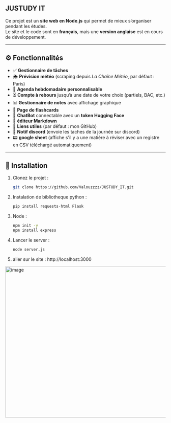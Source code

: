## JUSTUDY IT 

Ce projet est un **site web en Node.js** qui permet de mieux s’organiser pendant les études.  
Le site et le code sont en **français**, mais une **version anglaise** est en cours de développement.

---

## ⚙️ Fonctionnalités

- ✅ **Gestionnaire de tâches**
- 🌦️ **Prévision météo** (scraping depuis *La Chaîne Météo*, par défaut : Paris)
- 📅 **Agenda hebdomadaire personnalisable**
- ⏳ **Compte à rebours** jusqu’à une date de votre choix (partiels, BAC, etc.)
- 📊 **Gestionnaire de notes** avec affichage graphique
- 🧩 **Page de flashcards**
- 🤖 **ChatBot** connectable avec un **token Hugging Face**
- 📄 **éditeur Markdown**
- 🔗 **Liens utiles** (par défaut : mon GitHub)
- 📨 **Notif discord** (envoie les taches de la journée sur discord)
- 📟 **google sheet** (affiche s'il y a une matière à réviser avec un registre en CSV téléchargé automatiquement)

---

## 🚀 Installation

1. Clonez le projet :
   ```bash
   git clone https://github.com/Valouzzzz/JUSTUDY_IT.git
   ```

2. Instalation de bibliotheque python :
   ```python
   pip install requests-html Flask
   ```
3. Node :
   ```bash
   npm init -y
   npm install express
   ```
   
4. Lancer le server :
   ```bash
   node server.js
   ```
5. aller sur le site :
http://localhost:3000

<img width="947" height="473" alt="image" src="https://github.com/user-attachments/assets/243de8a0-f4ca-4a45-8407-9607a1d44d22" />

